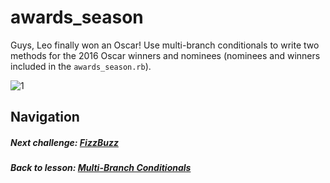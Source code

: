 # awards_season
Guys, Leo finally won an Oscar! Use multi-branch conditionals to write two methods for the 2016 Oscar winners and nominees (nominees and winners included in the `awards_season.rb`). 

![1](http://i.imgur.com/IRjOrvW.gif)    

## Navigation  
##### Next challenge: [FizzBuzz](https://github.com/Coderdotnew/intro_web_apps_dgm/tree/master/03_class/02_multiple_branches/code/02_fizzbuzz)     
##### Back to lesson: [Multi-Branch Conditionals](https://github.com/Coderdotnew/intro_web_apps_dgm/tree/master/03_class/02_multiple_branches)   